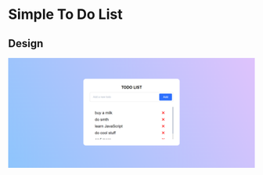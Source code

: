 # Simple To Do List

## Design

![image](https://github.com/iamdrzazgowski/todolist-app-vanilla/blob/main/design/app_design.PNG)
